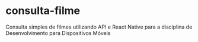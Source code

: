 # consulta-filme
Consulta simples de filmes utilizando API e React Native para a disciplina de Desenvolvimento para Dispositivos Móveis
